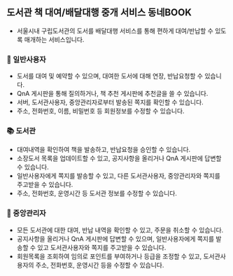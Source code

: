 ## 도서관 책 대여/배달대행 중개 서비스 동네BOOK
- 서울시내 구립도서관의 도서를 배달대행 서비스를 통해 편하게 대여/반납할 수 있도록 매개하는 서비스입니다.


### 👩 일반사용자
- 도서를 대여 및 예약할 수 있으며, 대여한 도서에 대해 연장, 반납요청할 수 있습니다.
- QnA 게시판을 통해 질의하거나, 책 추천 게시판에 추천글을 쓸 수 있습니다.
- 서버, 도서관사용자, 중앙관리자로부터 발송된 쪽지를 확인할 수 있습니다.
- 주소, 전화번호, 이름, 비밀번호 등 회원정보를 수정할 수 있습니다.

### 📚 도서관
- 대여내역을 확인하여 책을 발송하고, 반납요청을 승인할 수 있습니다.
- 소장도서 목록을 업데이트할 수 있고, 공지사항을 올리거나 QnA 게시판에 답변할 수 있습니다.
- 일반사용자에게 쪽지를 발송할 수 있고, 다른 도서관사용자, 중앙관리자와 쪽지를 주고받을 수 있습니다.
- 주소, 전화번호, 운영시간 등 도서관 정보를 수정할 수 있습니다.

### 🔧 중앙관리자
- 모든 도서관에 대한 대여, 반납 내역을 확인할 수 있고, 주문을 취소할 수 있습니다.
- 공지사항을 올리거나 QnA 게시판에 답변할 수 있으며, 일반사용자에게 쪽지를 발송할 수 있고 도서관사용자와 쪽지를 주고받을 수 있습니다.
- 회원목록을 조회하여 임의로 포인트를 부여하거나 등급을 조정할 수 있고, 도서관사용자의 주소, 전화번호, 운영시간 등을 수정할 수 있습니다.
